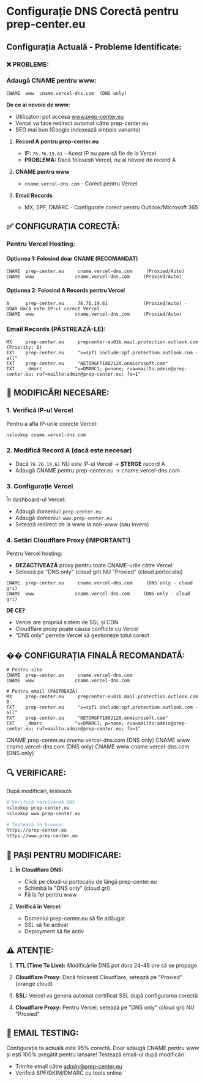 # Configurație DNS Corectă pentru prep-center.eu

## Configurația Actuală - Probleme Identificate:

### ❌ PROBLEME:

### Adaugă CNAME pentru www:
```
CNAME  www  cname.vercel-dns.com  (DNS only)
```

**De ce ai nevoie de www:**
- Utilizatorii pot accesa www.prep-center.eu
- Vercel va face redirect automat către prep-center.eu
- SEO mai bun (Google indexează ambele variante)
1. **Record A pentru prep-center.eu**
   - IP: `76.76.19.61` - Acest IP nu pare să fie de la Vercel
   - **PROBLEMĂ:** Dacă folosești Vercel, nu ai nevoie de record A

2. **CNAME pentru www**
   - `cname.vercel-dns.com` - Corect pentru Vercel

3. **Email Records**
   - MX, SPF, DMARC - Configurate corect pentru Outlook/Microsoft 365

## ✅ CONFIGURAȚIA CORECTĂ:

### Pentru Vercel Hosting:

#### Opțiunea 1: Folosind doar CNAME (RECOMANDAT)
```
CNAME  prep-center.eu     cname.vercel-dns.com     (Proxied/Auto)
CNAME  www               cname.vercel-dns.com     (Proxied/Auto)
```

#### Opțiunea 2: Folosind A Records pentru Vercel
```
A      prep-center.eu     76.76.19.61             (Proxied/Auto) - DOAR dacă este IP-ul corect Vercel
CNAME  www               cname.vercel-dns.com     (Proxied/Auto)
```

### Email Records (PĂSTREAZĂ-LE):
```
MX     prep-center.eu     prepcenter-eu01b.mail.protection.outlook.com  (Priority: 0)
TXT    prep-center.eu     "v=spf1 include:spf.protection.outlook.com -all"
TXT    prep-center.eu     "NETORGFT1882120.onmicrosoft.com"
TXT    _dmarc            "v=DMARC1; p=none; rua=mailto:admin@prep-center.eu; ruf=mailto:admin@prep-center.eu; fo=1"
```

## 🔧 MODIFICĂRI NECESARE:

### 1. Verifică IP-ul Vercel
Pentru a afla IP-urile corecte Vercel:
```bash
nslookup cname.vercel-dns.com
```

### 2. Modifică Record A (dacă este necesar)
- Dacă `76.76.19.61` NU este IP-ul Vercel → **ȘTERGE** record A
- Adaugă CNAME pentru prep-center.eu → cname.vercel-dns.com

### 3. Configurație Vercel
În dashboard-ul Vercel:
- Adaugă domeniul: `prep-center.eu`
- Adaugă domeniul: `www.prep-center.eu`
- Setează redirect de la www la non-www (sau invers)

### 4. Setări Cloudflare Proxy (IMPORTANT!)
Pentru Vercel hosting:
- **DEZACTIVEAZĂ** proxy pentru toate CNAME-urile către Vercel
- Setează pe "DNS only" (cloud gri) NU "Proxied" (cloud portocaliu)

```
CNAME  prep-center.eu     cname.vercel-dns.com     (DNS only - cloud gri)
CNAME  www               cname.vercel-dns.com     (DNS only - cloud gri)
```

**DE CE?**
- Vercel are propriul sistem de SSL și CDN
- Cloudflare proxy poate cauza conflicte cu Vercel
- "DNS only" permite Vercel să gestioneze totul corect
## �� CONFIGURAȚIA FINALĂ RECOMANDATĂ:

```
# Pentru site
CNAME  prep-center.eu     cname.vercel-dns.com
CNAME  www               cname.vercel-dns.com

# Pentru email (PĂSTREAZĂ)
MX     prep-center.eu     prepcenter-eu01b.mail.protection.outlook.com  0
TXT    prep-center.eu     "v=spf1 include:spf.protection.outlook.com -all"
TXT    prep-center.eu     "NETORGFT1882120.onmicrosoft.com"
TXT    _dmarc            "v=DMARC1; p=none; rua=mailto:admin@prep-center.eu; ruf=mailto:admin@prep-center.eu; fo=1"
```
CNAME  prep-center.eu     cname.vercel-dns.com     (DNS only)
CNAME  www               cname.vercel-dns.com     (DNS only)
CNAME  www               cname.vercel-dns.com     (DNS only)

## 🔍 VERIFICARE:

După modificări, testează:
```bash
# Verifică rezolvarea DNS
nslookup prep-center.eu
nslookup www.prep-center.eu

# Testează în browser
https://prep-center.eu
https://www.prep-center.eu
```

## 🔄 PAȘI PENTRU MODIFICARE:

1. **În Cloudflare DNS:**
   - Click pe cloud-ul portocaliu de lângă prep-center.eu
   - Schimbă la "DNS only" (cloud gri)
   - Fă la fel pentru www

2. **Verifică în Vercel:**
   - Domeniul prep-center.eu să fie adăugat
   - SSL să fie activat
   - Deployment să fie activ
## ⚠️ ATENȚIE:

1. **TTL (Time To Live):** Modificările DNS pot dura 24-48 ore să se propage
2. **Cloudflare Proxy:** Dacă folosești Cloudflare, setează pe "Proxied" (orange cloud)
3. **SSL:** Vercel va genera automat certificat SSL după configurarea corectă

2. **Cloudflare Proxy:** Pentru Vercel, setează pe "DNS only" (cloud gri) NU "Proxied"
## 📧 EMAIL TESTING:

Configurația ta actuală este 95% corectă. Doar adaugă CNAME pentru www și ești 100% pregătit pentru lansare!
Testează email-ul după modificări:
- Trimite email către admin@prep-center.eu
- Verifică SPF/DKIM/DMARC cu tools online